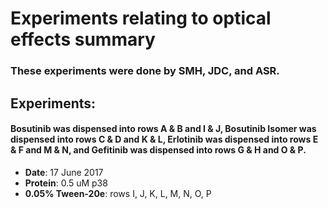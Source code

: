 # Experiments relating to optical effects summary


### These experiments were done by SMH, JDC, and ASR.

## Experiments:

#### Bosutinib was dispensed into rows A & B and I & J, Bosutinib Isomer was dispensed into rows C & D and K & L, Erlotinib was dispensed into rows E & F and M & N, and Gefitinib was dispensed into rows G & H and O & P. 

* **Date**: 17 June 2017
* **Protein**: 0.5 uM p38
* **0.05% Tween-20e**: rows I, J, K, L, M, N, O, P
